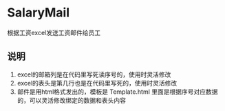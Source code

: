 # SalaryMail

根据工资excel发送工资邮件给员工

## 说明
1. excel的邮箱列是在代码里写死读序号的，使用时灵活修改
2. excel的表头是第几行也是在代码里写死的，使用时灵活修改
3. 邮件是用html格式发出的，模板是 Template.html 里面是根据序号对应数据的，可以灵活修改绑定的数据和表头内容
